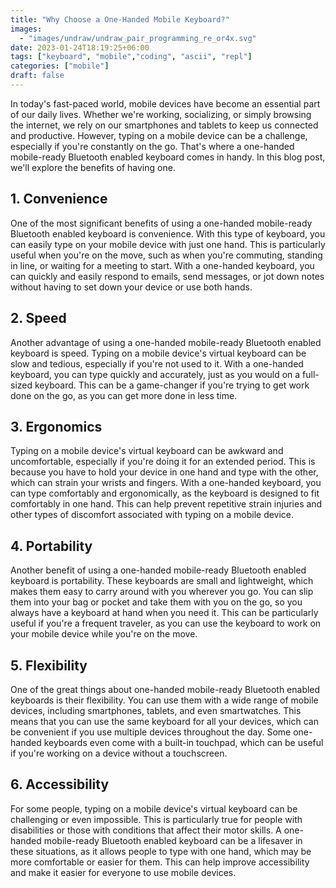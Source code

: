 ```yaml
---
title: "Why Choose a One-Handed Mobile Keyboard?"
images:
  - "images/undraw/undraw_pair_programming_re_or4x.svg"
date: 2023-01-24T18:19:25+06:00
tags: ["keyboard", "mobile","coding", "ascii", "repl"]
categories: ["mobile"]
draft: false
---
```


In today's fast-paced world, mobile devices have become an essential part of our daily lives. Whether we're working, socializing, or simply browsing the internet, we rely on our smartphones and tablets to keep us connected and productive. However, typing on a mobile device can be a challenge, especially if you're constantly on the go. That's where a one-handed mobile-ready Bluetooth enabled keyboard comes in handy. In this blog post, we'll explore the benefits of having one.

## 1. Convenience

One of the most significant benefits of using a one-handed mobile-ready Bluetooth enabled keyboard is convenience. With this type of keyboard, you can easily type on your mobile device with just one hand. This is particularly useful when you're on the move, such as when you're commuting, standing in line, or waiting for a meeting to start. With a one-handed keyboard, you can quickly and easily respond to emails, send messages, or jot down notes without having to set down your device or use both hands.

## 2. Speed

Another advantage of using a one-handed mobile-ready Bluetooth enabled keyboard is speed. Typing on a mobile device's virtual keyboard can be slow and tedious, especially if you're not used to it. With a one-handed keyboard, you can type quickly and accurately, just as you would on a full-sized keyboard. This can be a game-changer if you're trying to get work done on the go, as you can get more done in less time.

## 3. Ergonomics

Typing on a mobile device's virtual keyboard can be awkward and uncomfortable, especially if you're doing it for an extended period. This is because you have to hold your device in one hand and type with the other, which can strain your wrists and fingers. With a one-handed keyboard, you can type comfortably and ergonomically, as the keyboard is designed to fit comfortably in one hand. This can help prevent repetitive strain injuries and other types of discomfort associated with typing on a mobile device.

## 4. Portability

Another benefit of using a one-handed mobile-ready Bluetooth enabled keyboard is portability. These keyboards are small and lightweight, which makes them easy to carry around with you wherever you go. You can slip them into your bag or pocket and take them with you on the go, so you always have a keyboard at hand when you need it. This can be particularly useful if you're a frequent traveler, as you can use the keyboard to work on your mobile device while you're on the move.

## 5. Flexibility

One of the great things about one-handed mobile-ready Bluetooth enabled keyboards is their flexibility. You can use them with a wide range of mobile devices, including smartphones, tablets, and even smartwatches. This means that you can use the same keyboard for all your devices, which can be convenient if you use multiple devices throughout the day. Some one-handed keyboards even come with a built-in touchpad, which can be useful if you're working on a device without a touchscreen.

## 6. Accessibility

For some people, typing on a mobile device's virtual keyboard can be challenging or even impossible. This is particularly true for people with disabilities or those with conditions that affect their motor skills. A one-handed mobile-ready Bluetooth enabled keyboard can be a lifesaver in these situations, as it allows people to type with one hand, which may be more comfortable or easier for them. This can help improve accessibility and make it easier for everyone to use mobile devices.

